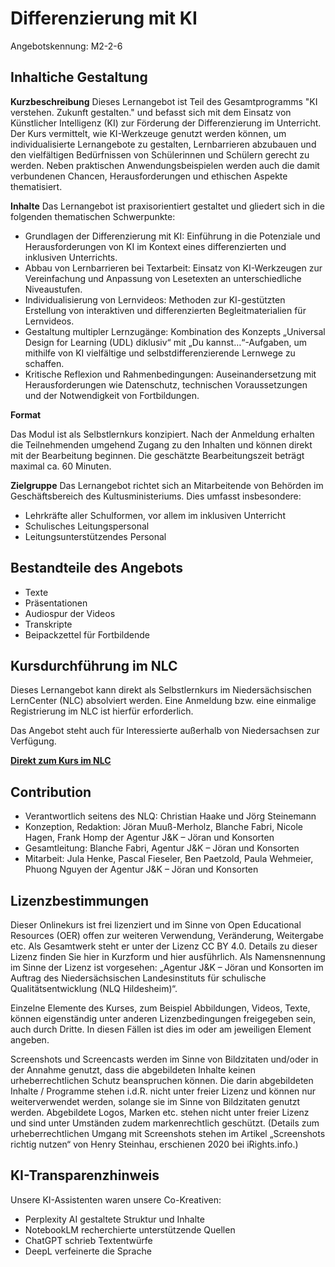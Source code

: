 # Differenzierung mit KI
Angebotskennung: M2-2-6 

## Inhaltiche Gestaltung

**Kurzbeschreibung**
Dieses Lernangebot ist Teil des Gesamtprogramms "KI verstehen. Zukunft gestalten." und befasst sich mit dem Einsatz von Künstlicher Intelligenz (KI) zur Förderung der Differenzierung im Unterricht.  Der Kurs vermittelt, wie KI-Werkzeuge genutzt werden können, um individualisierte Lernangebote zu gestalten, Lernbarrieren abzubauen und den vielfältigen Bedürfnissen von Schülerinnen und Schülern gerecht zu werden.  Neben praktischen Anwendungsbeispielen werden auch die damit verbundenen Chancen, Herausforderungen und ethischen Aspekte thematisiert. 

**Inhalte**
Das Lernangebot ist praxisorientiert gestaltet und gliedert sich in die folgenden thematischen Schwerpunkte:

* Grundlagen der Differenzierung mit KI: Einführung in die Potenziale und Herausforderungen von KI im Kontext eines differenzierten und inklusiven Unterrichts. 
* Abbau von Lernbarrieren bei Textarbeit: Einsatz von KI-Werkzeugen zur Vereinfachung und Anpassung von Lesetexten an unterschiedliche Niveaustufen. 
* Individualisierung von Lernvideos: Methoden zur KI-gestützten Erstellung von interaktiven und differenzierten Begleitmaterialien für Lernvideos. 
* Gestaltung multipler Lernzugänge: Kombination des Konzepts „Universal Design for Learning (UDL) diklusiv“ mit „Du kannst…“-Aufgaben, um mithilfe von KI vielfältige und selbstdifferenzierende Lernwege zu schaffen. 
* Kritische Reflexion und Rahmenbedingungen: Auseinandersetzung mit Herausforderungen wie Datenschutz, technischen Voraussetzungen und der Notwendigkeit von Fortbildungen. 

**Format**

Das Modul ist als Selbstlernkurs konzipiert. Nach der Anmeldung erhalten die Teilnehmenden umgehend Zugang zu den Inhalten und können direkt mit der Bearbeitung beginnen. Die geschätzte Bearbeitungszeit beträgt maximal ca. 60 Minuten.

**Zielgruppe**
Das Lernangebot richtet sich an Mitarbeitende von Behörden im Geschäftsbereich des Kultusministeriums. Dies umfasst insbesondere:

* Lehrkräfte aller Schulformen, vor allem im inklusiven Unterricht 
* Schulisches Leitungspersonal
* Leitungsunterstützendes Personal

## Bestandteile des Angebots

- Texte
- Präsentationen
- Audiospur der Videos
- Transkripte
- Beipackzettel für Fortbildende

## Kursdurchführung im NLC

Dieses Lernangebot kann direkt als Selbstlernkurs im Niedersächsischen LernCenter (NLC) absolviert werden. Eine Anmeldung bzw. eine einmalige Registrierung im NLC ist hierfür erforderlich.

Das Angebot steht auch für Interessierte außerhalb von Niedersachsen zur Verfügung.

**[Direkt zum Kurs im NLC](https://nlc.info/app/edb/event/49280)**

## Contribution

- Verantwortlich seitens des NLQ: Christian Haake und Jörg Steinemann 
- Konzeption, Redaktion: Jöran Muuß-Merholz, Blanche Fabri, Nicole Hagen, Frank Homp der Agentur J&K – Jöran und Konsorten
- Gesamtleitung: Blanche Fabri, Agentur J&K – Jöran und Konsorten
- Mitarbeit: Jula Henke, Pascal Fieseler, Ben Paetzold, Paula Wehmeier, Phuong Nguyen der Agentur J&K – Jöran und Konsorten

## Lizenzbestimmungen

Dieser Onlinekurs ist frei lizenziert und im Sinne von Open Educational Resources (OER) offen zur weiteren Verwendung, Veränderung, Weitergabe etc. Als Gesamtwerk steht er unter der Lizenz CC BY 4.0. Details zu dieser Lizenz finden Sie hier in Kurzform und hier ausführlich. Als Namensnennung im Sinne der Lizenz ist vorgesehen: „Agentur J&K – Jöran und Konsorten im Auftrag des Niedersächsischen Landesinstituts für schulische Qualitätsentwicklung (NLQ Hildesheim)“.

Einzelne Elemente des Kurses, zum Beispiel Abbildungen, Videos, Texte, können eigenständig unter anderen Lizenzbedingungen freigegeben sein, auch durch Dritte. In diesen Fällen ist dies im oder am jeweiligen Element angeben.

Screenshots und Screencasts werden im Sinne von Bildzitaten und/oder in der Annahme genutzt, dass die abgebildeten Inhalte keinen urheberrechtlichen Schutz beanspruchen können. Die darin abgebildeten Inhalte / Programme stehen i.d.R. nicht unter freier Lizenz und können nur weiterverwendet werden, solange sie im Sinne von Bildzitaten genutzt werden. Abgebildete Logos, Marken etc. stehen nicht unter freier Lizenz und sind unter Umständen zudem markenrechtlich geschützt. (Details zum urheberrechtlichen Umgang mit Screenshots stehen im Artikel „Screenshots richtig nutzen“ von Henry Steinhau, erschienen 2020 bei iRights.info.)

## KI-Transparenzhinweis

Unsere KI-Assistenten waren unsere Co-Kreativen:
- Perplexity AI gestaltete Struktur und Inhalte
- NotebookLM recherchierte unterstützende Quellen
- ChatGPT schrieb Textentwürfe
- DeepL verfeinerte die Sprache
